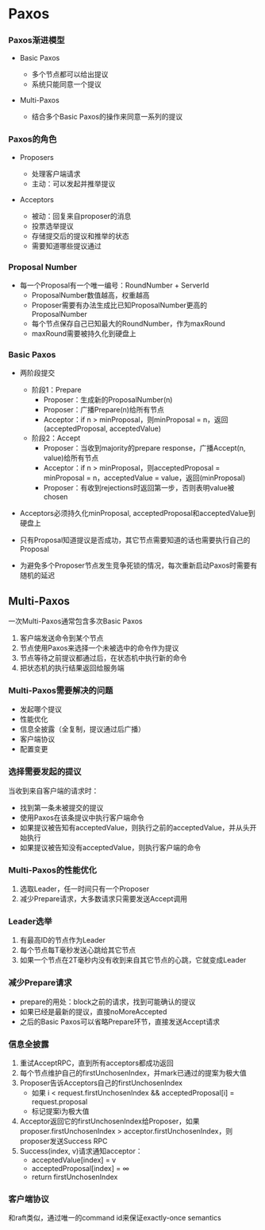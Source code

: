 # Paxos

### Paxos渐进模型

- Basic Paxos
	- 多个节点都可以给出提议
	- 系统只能同意一个提议
	
	 
- Multi-Paxos
	- 结合多个Basic Paxos的操作来同意一系列的提议

### Paxos的角色

- Proposers
	- 处理客户端请求
	- 主动：可以发起并推举提议

- Acceptors
	- 被动：回复来自proposer的消息
	- 投票选举提议
	- 存储提交后的提议和推举的状态
	- 需要知道哪些提议通过

### Proposal Number

- 每一个Proposal有一个唯一编号：RoundNumber + ServerId
	- ProposalNumber数值越高，权重越高
	- Proposer需要有办法生成比已知ProposalNumber更高的ProposalNumber
	- 每个节点保存自己已知最大的RoundNumber，作为maxRound
	- maxRound需要被持久化到硬盘上

### Basic Paxos

- 两阶段提交
	- 阶段1：Prepare
		- Proposer：生成新的ProposalNumber(n)
		- Proposer：广播Prepare(n)给所有节点
		- Acceptor：if n > minProposal，则minProposal = n，返回(acceptedProposal, acceptedValue)
	- 阶段2：Accept
		- Proposer：当收到majority的prepare response，广播Accept(n, value)给所有节点
		- Acceptor：if n > minProposal，则acceptedProposal = minProposal = n，acceptedValue = value，返回(minProposal)
		- Proposer：有收到rejections时返回第一步，否则表明value被chosen

- Acceptors必须持久化minProposal, acceptedProposal和acceptedValue到硬盘上
- 只有Proposal知道提议是否成功，其它节点需要知道的话也需要执行自己的Proposal
- 为避免多个Proposer节点发生竞争死锁的情况，每次重新启动Paxos时需要有随机的延迟

## Multi-Paxos

一次Multi-Paxos通常包含多次Basic Paxos

1. 客户端发送命令到某个节点
2. 节点使用Paxos来选择一个未被选中的命令作为提议
3. 节点等待之前提议都通过后，在状态机中执行新的命令
4. 把状态机的执行结果返回给服务端

### Multi-Paxos需要解决的问题

- 发起哪个提议
- 性能优化
- 信息全披露（全复制，提议通过后广播）
- 客户端协议
- 配置变更

### 选择需要发起的提议

当收到来自客户端的请求时：

- 找到第一条未被提交的提议
- 使用Paxos在该条提议中执行客户端命令
- 如果提议被告知有acceptedValue，则执行之前的acceptedValue，并从头开始执行
- 如果提议被告知没有acceptedValue，则执行客户端的命令

### Multi-Paxos的性能优化

1. 选取Leader，任一时间只有一个Proposer
2. 减少Prepare请求，大多数请求只需要发送Accept调用

### Leader选举

1. 有最高ID的节点作为Leader
2. 每个节点每T毫秒发送心跳给其它节点
3. 如果一个节点在2T毫秒内没有收到来自其它节点的心跳，它就变成Leader

### 减少Prepare请求

- prepare的用处：block之前的请求，找到可能确认的提议
- 如果已经是最新的提议，直接noMoreAccepted
- 之后的Basic Paxos可以省略Prepare环节，直接发送Accept请求

### 信息全披露

1. 重试AcceptRPC，直到所有acceptors都成功返回
2. 每个节点维护自己的firstUnchosenIndex，并mark已通过的提案为极大值
3. Proposer告诉Acceptors自己的firstUnchosenIndex
	- 如果 i < request.firstUnchosenIndex && acceptedProposal[i] = request.proposal
	- 标记提案i为极大值
4. Acceptor返回它的firstUnchosenIndex给Proposer，如果proposer.firstUnchosenIndex > acceptor.firstUnchosenIndex，则proposer发送Success RPC
5. Success(index, v)请求通知acceptor：
	- acceptedValue[index] = v
	- acceptedProposal[index] = ∞
	- return firstUnchosenIndex

### 客户端协议

和raft类似，通过唯一的command id来保证exactly-once semantics